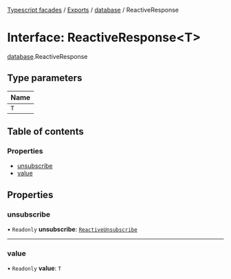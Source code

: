[Typescript facades](../index.md) / [Exports](../modules.md) / [database](../modules/database.md) / ReactiveResponse

# Interface: ReactiveResponse<T\>

[database](../modules/database.md).ReactiveResponse

## Type parameters

| Name |
| :------ |
| `T` |

## Table of contents

### Properties

- [unsubscribe](database.ReactiveResponse.md#unsubscribe)
- [value](database.ReactiveResponse.md#value)

## Properties

### unsubscribe

• `Readonly` **unsubscribe**: [`ReactiveUnsubscribe`](../modules/database.md#reactiveunsubscribe)

___

### value

• `Readonly` **value**: `T`
